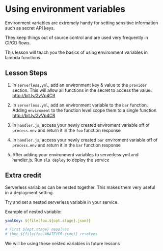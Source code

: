 # Using environment variables

Environment variables are extremely handy for setting sensitive information such as secret API keys.

They keep things out of source control and are used very frequently in CI/CD flows.

This lesson will teach you the basics of using environment variables in lambda functions.

## Lesson Steps

1. In `serverless.yml`, add an environment key & value to the `provider` section. This will allow all functions in the secret to access the value. http://bit.ly/2yVp4CR

2. In `serverless.yml`, add an environment variable to the `bar` function. Adding `enviroment` to the function level scope them to a single function. http://bit.ly/2yVp4CR

3. In `handler.js`, access your newly created enviroment variable off of `process.env` and return it in the `foo` function response

4. In `handler.js`, access your newly created `bar` enviroment variable off of `process.env` and return it in the `bar` function response

5. After adding your environment variables to serverless.yml and handler.js.
Run `sls deploy` to deploy the service


## Extra credit

Serverless variables can be nested together. This makes them very useful in a deployment setting.

Try and set a nested serverless variable in your service.

Example of nested variable:

```yml
yamlKey: ${file(foo.${opt.stage}.json)}

# First ${opt.stage} resolves
# then ${file(foo.WHATEVER.json)} resolves
```

We will be using these nested variables in future lessons
